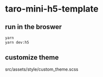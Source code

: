 # taro-mini-h5-template

## run in the broswer

```bash
yarn
yarn dev:h5
```

## customize theme

src/assets/style/custom_theme.scss
